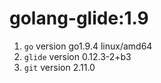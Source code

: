 # golang-glide:1.9
1. `go` version go1.9.4 linux/amd64
2. `glide` version 0.12.3-2+b3
3. `git` version 2.11.0
